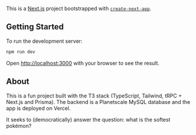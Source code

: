 This is a [Next.js](https://nextjs.org/) project bootstrapped with [`create-next-app`](https://github.com/vercel/next.js/tree/canary/packages/create-next-app).

## Getting Started

To run the development server:

```bash
npm run dev
```

Open [http://localhost:3000](http://localhost:3000) with your browser to see the result.

## About

This is a fun project built with the T3 stack (TypeScript, Tailwind, tRPC + Next.js and Prisma). The backend is a Planetscale MySQL database and the app is deployed on Vercel.

It seeks to (democratically) answer the question: what is the softest pokémon?
